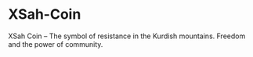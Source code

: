 # XSah-Coin
XSah Coin – The symbol of resistance in the Kurdish mountains. Freedom and the power of community.
